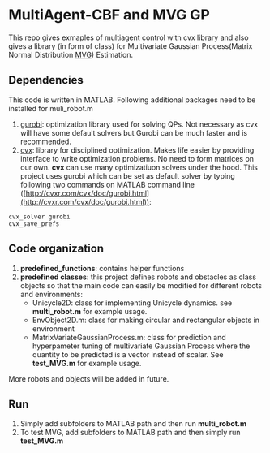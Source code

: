 # MultiAgent-CBF and MVG GP
This repo gives exmaples of multiagent control with cvx library and also gives a library (in form of class) for Multivariate Gaussian Process(Matrix Normal Distribution [MVG](https://en.wikipedia.org/wiki/Matrix_normal_distribution)) Estimation.

## Dependencies
This code is written in MATLAB. Following additional packages need to be installed for muli_robot.m
1. [gurobi](https://www.gurobi.com/documentation/9.1/quickstart_mac/software_installation_guid.html): optimization library used for solving QPs. Not necessary as cvx will have some default solvers but Gurobi can be much faster and is recommended.
2. [cvx](http://cvxr.com/cvx/): library for disciplined optimization. Makes life easier by providing interface to write optimization problems. No need to form matrices on our own. **cvx** can use many optimizatiuon solvers under the hood. This project uses gurobi which can be set as default solver by typing following two commands on MATLAB command line ([http://cvxr.com/cvx/doc/gurobi.html](http://cvxr.com/cvx/doc/gurobi.html)):
```
cvx_solver gurobi
cvx_save_prefs
```

## Code organization
1. **predefined_functions**: contains helper functions
2. **predefined classes**: this project defines robots and obstacles as class objects so that the main code can easily be modified for different robots and environments:
      * Unicycle2D: class for implementing Unicycle dynamics. see **multi_robot.m** for example usage.
      * EnvObject2D.m: class for making circular and rectangular objects in environment
      * MatrixVariateGaussianProcess.m: class for prediction and hyperpameter tuning of multivariate Gaussian Process where the quantity to be predicted is a vector instead of scalar. See **test_MVG.m** for example usage.
      
       

More robots and objects will be added in future.

## Run
1. Simply add subfolders to MATLAB path and then run **multi_robot.m**
2. To test MVG, add subfolders to MATLAB path and then simply run **test_MVG.m**
